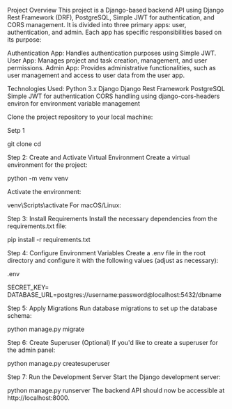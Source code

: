 Project Overview
This project is a Django-based backend API using Django Rest Framework (DRF), PostgreSQL, Simple JWT for authentication, and CORS management. 
It is divided into three primary apps: user, authentication, and admin. Each app has specific responsibilities based on its purpose:

Authentication App: Handles authentication purposes using Simple JWT.
User App: Manages project and task creation, management, and user permissions.
Admin App: Provides administrative functionalities, such as user management and access to user data from the user app.

Technologies Used:
  Python 3.x
  Django
  Django Rest Framework
  PostgreSQL
  Simple JWT for authentication
  CORS handling using django-cors-headers
  environ for environment variable management

Clone the project repository to your local machine:

Setp 1

git clone <repository-url>
cd <project-folder>


Step 2: Create and Activate Virtual Environment
Create a virtual environment for the project:

python -m venv venv

Activate the environment:

venv\Scripts\activate
For macOS/Linux:

Step 3: Install Requirements
Install the necessary dependencies from the requirements.txt file:

pip install -r requirements.txt

Step 4: Configure Environment Variables
Create a .env file in the root directory and configure it with the following values (adjust as necessary):

.env

SECRET_KEY=<your-secret-key>
DATABASE_URL=postgres://username:password@localhost:5432/dbname

Step 5: Apply Migrations
Run database migrations to set up the database schema:

python manage.py migrate

Step 6: Create Superuser (Optional)
If you'd like to create a superuser for the admin panel:

python manage.py createsuperuser

Step 7: Run the Development Server
Start the Django development server:

python manage.py runserver
The backend API should now be accessible at http://localhost:8000.
